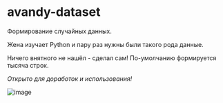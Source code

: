 # avandy-dataset

Формирование случайных данных.

Жена изучает Python и пару раз нужны были такого рода данные. 

Ничего внятного не нашёл - сделал сам! По-умолчанию формируется тысяча строк.

*Открыто для доработок и использования!*

![image](https://user-images.githubusercontent.com/45883640/187037205-54f2cd02-c990-49c3-98a6-637995ee4614.png)
